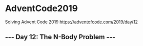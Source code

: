 # AdventCode2019

Solving Advent Code 2019
https://adventofcode.com/2019/day/12

## --- Day 12: The N-Body Problem ---
